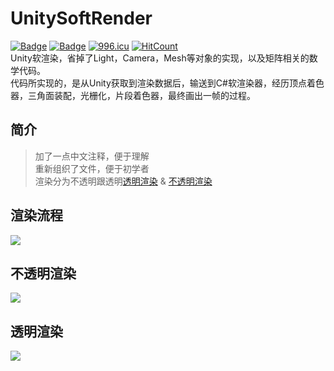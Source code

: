 # UnitySoftRender
[![Badge](https://img.shields.io/badge/github-Zagara-lightgrey.svg)](https://github.com/justalittlefat/Zagara)
[![Badge](https://img.shields.io/badge/知乎-用300行代码写一个软渲染器-blue.svg)](https://zhuanlan.zhihu.com/p/33600502)
[![996.icu](https://img.shields.io/badge/link-996.icu-red.svg)](https://996.icu)
[![HitCount](http://hits.dwyl.io/yqlizeao/UnitySoftRender.svg)](http://hits.dwyl.io/yqlizeao/UnitySoftRender)<br>
Unity软渲染，省掉了Light，Camera，Mesh等对象的实现，以及矩阵相关的数学代码。<br>代码所实现的，是从Unity获取到渲染数据后，输送到C#软渲染器，经历顶点着色器，三角面装配，光栅化，片段着色器，最终画出一帧的过程。
## 简介<br>

> 加了一点中文注释，便于理解<br>
> 重新组织了文件，便于初学者<br>
> 渲染分为不透明跟透明[透明渲染](##透明渲染) & [不透明渲染](##不透明渲染)

## 渲染流程
![](https://github.com/yqlizeao/UnitySoftRender/blob/master/WorkFlow.png)

## 不透明渲染
![](https://github.com/yqlizeao/UnitySoftRender/blob/master/OpaqueCapture.png)

## 透明渲染
![](https://github.com/yqlizeao/UnitySoftRender/blob/master/TranslucentCapture.png)